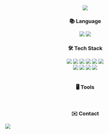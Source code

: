 <!--헤더-->
<div align="center">
  <img src="https://capsule-render.vercel.app/api?type=waving&color=A3DCBE&height=250&section=header&fontSize=50&fontColor=FFFFFF&text=YuJeong%20Kim&fontAlignY=40&fontAlign=20&desc=Github&descAlignY=30&descAlign=20" />
</div>

<!--메인-->
<div align="center">
  <h3>📚 Language </h3>

  <img src="https://img.shields.io/badge/korean-0b6db7?style=flat&logo=korean&logoColor=white"/>
  <img src="https://img.shields.io/badge/Japanese-b82647?style=flat&logo=Japanese&logoColor=white"/>

  <br>
  
  <h3>🛠 Tech Stack </h3>
  
  <div>
    <img src="https://img.shields.io/badge/Java-007396?style=flat&logo=Java&logoColor=white"/>
    <img src="https://img.shields.io/badge/javascript-F7DF1E?style=flat&logo=javascript&logoColor=white"/>
    <img src="https://img.shields.io/badge/jquery-0769AD?style=flat&logo=jquery&logoColor=white"/>
    <img src="https://img.shields.io/badge/html5-E34F267?style=flat&logo=html5&logoColor=white"/>
    <img src="https://img.shields.io/badge/css3-1572B6?style=flat&logo=css3&logoColor=white"/>
    <img src="https://img.shields.io/badge/bootstrap-7952B3?style=flat&logo=bootstrap&logoColor=white"/>
  </div>
  
  <div>
    <img src="https://img.shields.io/badge/javascript-F7DF1E?style=flat&logo=javascript&logoColor=white"/>
    <img src="https://img.shields.io/badge/jquery-0769AD?style=flat&logo=jquery&logoColor=white"/>
    <img src="https://img.shields.io/badge/html5-E34F267?style=flat&logo=html5&logoColor=white"/>
    <img src="https://img.shields.io/badge/css3-1572B6?style=flat&logo=css3&logoColor=white"/>
  </div>




  <br>
  
  <h3>🖥️ Tools </h3>

  <br>
  
  <h3>✉️ Contact </h3>
  
</div>

<div>
  <img src="https://github-readme-stats.vercel.app/api?username=kimyujeong01&show_icons=true&theme=vue" />
</div>

